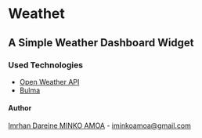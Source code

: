 # Weathet

## A Simple Weather Dashboard Widget

### Used Technologies

* [Open Weather API](https://openweathermap.org/api)
* [Bulma](https://bulma.io/)

#### Author

[Imrhan Dareine MINKO AMOA](https://github.com/maiddima) - <iminkoamoa@gmail.com>

